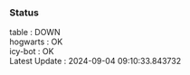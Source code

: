 ### Status


table : DOWN  
hogwarts : OK  
icy-bot : OK  
Latest Update : 2024-09-04 09:10:33.843732
